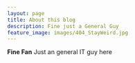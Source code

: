 ```yaml
---
layout: page
title: About this blog
description: Fine just a General Guy
feature_image: images/404_StayWeird.jpg
---
```


**Fine Fan** Just an general IT guy here
